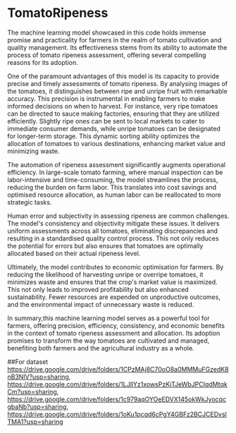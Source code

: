 # TomatoRipeness

The machine learning model showcased in this code holds immense promise and practicality for farmers in the realm of tomato cultivation and quality management. Its effectiveness stems from its ability to automate the process of tomato ripeness assessment, offering several compelling reasons for its adoption.

One of the paramount advantages of this model is its capacity to provide precise and timely assessments of tomato ripeness. By analysing images of the tomatoes, it distinguishes between ripe and unripe fruit with remarkable accuracy. This precision is instrumental in enabling farmers to make informed decisions on when to harvest. For instance, very ripe tomatoes can be directed to sauce making factories, ensuring that they are utilized efficiently. Slightly ripe ones can be sent to local markets to cater to immediate consumer demands, while unripe tomatoes can be designated for longer-term storage. This dynamic sorting ability optimizes the allocation of tomatoes to various destinations, enhancing market value and minimizing waste.

The automation of ripeness assessment significantly augments operational efficiency. In large-scale tomato farming, where manual inspection can be labor-intensive and time-consuming, the model streamlines the process, reducing the burden on farm labor. This translates into cost savings and optimised resource allocation, as human labor can be reallocated to more strategic tasks.

Human error and subjectivity in assessing ripeness are common challenges. The model's consistency and objectivity mitigate these issues. It delivers uniform assessments across all tomatoes, eliminating discrepancies and resulting in a standardised quality control process. This not only reduces the potential for errors but also ensures that tomatoes are optimally allocated based on their actual ripeness level.

Ultimately, the model contributes to economic optimisation for farmers. By reducing the likelihood of harvesting unripe or overripe tomatoes, it minimizes waste and ensures that the crop's market value is maximized. This not only leads to improved profitability but also enhanced sustainability. Fewer resources are expended on unproductive outcomes, and the environmental impact of unnecessary waste is reduced.

In summary,this machine learning model serves as a powerful tool for farmers, offering precision, efficiency, consistency, and economic benefits in the context of tomato ripeness assessment and allocation. Its adoption promises to transform the way tomatoes are cultivated and managed, benefiting both farmers and the agricultural industry as a whole.


##For dataset
https://drive.google.com/drive/folders/1CPzMAj8C70oO8a0MMMuFGzedK8nB3NlV?usp=sharing, 
https://drive.google.com/drive/folders/1LJllYz1xowsPzKjTJeWbJPCIqdMtqkCm?usp=sharing,
https://drive.google.com/drive/folders/1c979aqOYOeEDVX145okWkJyocqcgbaNb?usp=sharing, 
https://drive.google.com/drive/folders/1oKu1pcqd6cPgY4GBFz2BCJCEDvslTMA1?usp=sharing

